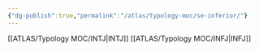 ```yaml
---
{"dg-publish":true,"permalink":"/atlas/typology-moc/se-inferior/"}
---
```



[[ATLAS/Typology MOC/INTJ\|INTJ]]
[[ATLAS/Typology MOC/INFJ\|INFJ]]
